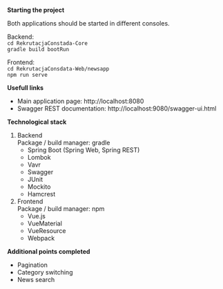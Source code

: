 **Starting the project**

Both applications should be started in different consoles.

Backend:\
`cd RekrutacjaConstada-Core` \
`gradle build bootRun`

Frontend:\
`cd RekrutacjaConsdata-Web/newsapp` \
`npm run serve`

**Usefull links**

* Main application page: http://localhost:8080 
* Swagger REST documentation: http://localhost:9080/swagger-ui.html


**Technological stack**
1. Backend \
    Package / build manager: gradle
    * Spring Boot (Spring Web, Spring REST)
    * Lombok
    * Vavr
    * Swagger
    * JUnit
    * Mockito
    * Hamcrest
2. Frontend \
    Package / build manager: npm
    * Vue.js
    * VueMaterial
    * VueResource
    * Webpack
    
**Additional points completed**
* Pagination
* Category switching
* News search